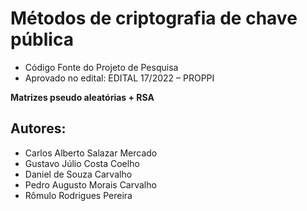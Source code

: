 # Métodos de criptografia de chave pública
- Código Fonte do Projeto de Pesquisa 
- Aprovado no edital: EDITAL 17/2022 – PROPPI

**Matrizes pseudo aleatórias + RSA**

## Autores:
- Carlos Alberto Salazar Mercado
- Gustavo Júlio Costa Coelho
- Daniel de Souza Carvalho
- Pedro Augusto Morais Carvalho
- Rômulo Rodrigues Pereira

